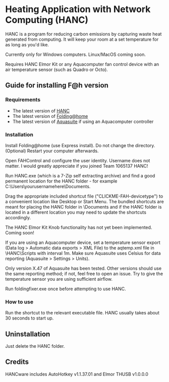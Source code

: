 # Heating Application with Network Computing (HANC)
HANC is a program for reducing carbon emissions by capturing waste heat generated from computing. It will keep your room at a set temperature for as long as you'd like.

Currently only for Windows computers. Linux/MacOS coming soon.

Requires HANC Elmor Kit or any Aquacomputer fan control device with an air temperature sensor (such as Quadro or Octo).

## Guide for installing F@h version

### Requirements
* The latest version of [HANC](https://github.com/Vitamoon/HANC/releases)
* The latest version of [Folding@home](https://foldingathome.org/start-folding)
* The latest version of [Aquasuite](https://aquacomputer.de/software.html) if using an Aquacomputer controller

### Installation
Install Folding@home (use Express install). Do not change the directory. (Optional) Restart your computer afterwards.

Open FAHControl and configure the user identity. Username does not matter. I would greatly appreciate if you joined Team 1065137 HANC!

Run HANC.exe (which is a 7-Zip self extracting archive) and find a good permanent location for the HANC folder - for example C:\Users\yourusernamehere\Documents.

Drag the appropriate included shortcut file ("CLICKME-FAH-devicetype") to a convenient location like Desktop or Start Menu. The bundled shortcuts are meant for placing the HANC folder in \Documents and if the HANC folder is located in a different location you may need to update the shortcuts accordingly.

The HANC Elmor Kit Knob functionality has not yet been implemented. Coming soon!

If you are using an Aquacomputer device, set a temperature sensor export (Data log > Automatic data exports > XML File) to the aqtemp.xml file in \HANC\Scripts with interval 1m. Make sure Aquasuite uses Celsius for data reporting (Aquasuite > Settings > Units).

Only version X.47 of Aquasuite has been tested. Other versions should use the same reporting method; if not, feel free to open an issue. Try to give the temperature sensor you are using sufficient airflow.

Run foldingfixer.exe once before attempting to use HANC.

### How to use
Run the shortcut to the relevant executable file. HANC usually takes about 30 seconds to start up.

## Uninstallation
Just delete the HANC folder.

## Credits
HANCware includes AutoHotkey v1.1.37.01 and Elmor THUSB v1.0.0.0